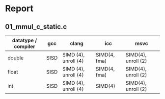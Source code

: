 # Report

## 01_mmul_c_static.c

| datatype / compiler | gcc | clang | icc | msvc |
| --- | --- | --- | --- | --- |
| double | SISD | SIMD (4), unroll (4) | SIMD(4, fma) | SIMD(4), unroll (2) |
| float  | SISD | SIMD (4), unroll (4) | SIMD(4, fma) | SIMD(4), unroll (2) |
| int    | SISD | SIMD (4), unroll (4) | SIMD(4) | SIMD(4), unroll (2) |